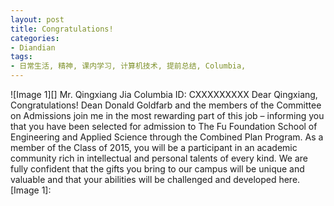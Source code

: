 ```yaml
---
layout: post
title: Congratulations!
categories:
- Diandian
tags:
- 日常生活, 精神, 课内学习, 计算机技术, 提前总结, Columbia, 
---
```

!\[Image 1\]\[\] Mr. Qingxiang Jia Columbia ID: CXXXXXXXXX Dear Qingxiang, Congratulations! Dean Donald Goldfarb and the members of the Committee on Admissions join me in the most rewarding part of this job – informing you that you have been selected for admission to The Fu Foundation School of Engineering and Applied Science through the Combined Plan Program. As a member of the Class of 2015, you will be a participant in an academic community rich in intellectual and personal talents of every kind. We are fully confident that the gifts you bring to our campus will be unique and valuable and that your abilities will be challenged and developed here. \[Image 1\]: